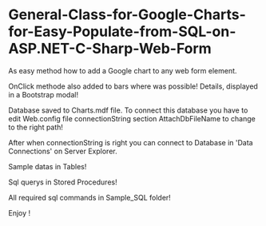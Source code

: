 # General-Class-for-Google-Charts-for-Easy-Populate-from-SQL-on-ASP.NET-C-Sharp-Web-Form

As easy method how to add a Google chart to any web form element.

OnClick methode also added to bars where was possible! Details, displayed in a Bootstrap modal!

Database saved to Charts.mdf file. To connect this database you have to edit Web.config file connectionString section AttachDbFileName to change to the right path!

After when connectionString is right you can connect to Database in 'Data Connections' on Server Explorer.

Sample datas in Tables!

Sql querys in Stored Procedures!

All required sql commands in Sample_SQL folder!

Enjoy !
